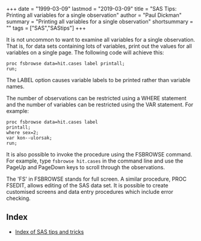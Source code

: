 +++
date = "1999-03-09"
lastmod = "2019-03-09"
title = "SAS Tips: Printing all variables for a single observation"
author = "Paul Dickman"
summary = "Printing all variables for a single observation"
shortsummary = "" 
tags = ["SAS","SAStips"]
+++

It is not uncommon to want to examine all variables for a single
observation. That is, for data sets containing lots of variables, print
out the values for all variables on a single page. The following code will
achieve this:

```sas
proc fsbrowse data=hit.cases label printall;
run;
```

The LABEL option causes variable labels to be printed rather than
variable names. 


The number of observations can be restricted using a
WHERE statement and the number of variables can be restricted using the
VAR statement. For example:


```sas
proc fsbrowse data=hit.cases label
printall;
where sex=2;
var kon--ulorsak;
run;
```

It is also possible to invoke the procedure using the
FSBROWSE command. For example, type `fsbrowse hit.cases`
 in the command line and use the PageUp and PageDown keys
to scroll through the observations.


The 'FS' in FSBROWSE stands for full screen. A similar
procedure, PROC FSEDIT, allows editing of the SAS data set. It is possible
to create customised screens and data entry procedures which include error
checking.

## **Index**
- [Index of SAS tips and tricks](/sastips/)

